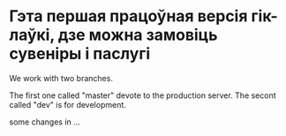 # Гэта першая працоўная версія гік-лаўкі, дзе можна замовіць сувеніры і паслугі

We work with two branches. 

The first one called "master" devote to the production server.
The secont called "dev" is for development.

some changes in ...
